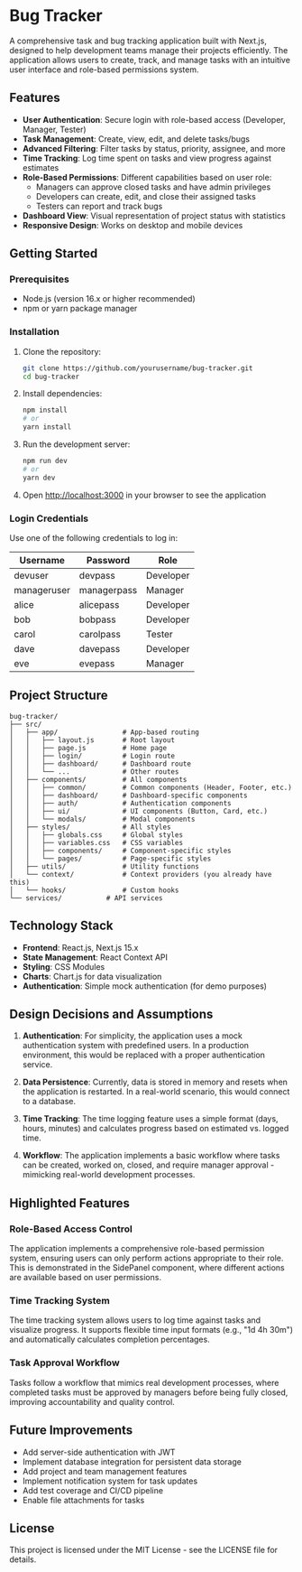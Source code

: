 # Bug Tracker

A comprehensive task and bug tracking application built with Next.js, designed to help development teams manage their projects efficiently. The application allows users to create, track, and manage tasks with an intuitive user interface and role-based permissions system.

## Features

- **User Authentication**: Secure login with role-based access (Developer, Manager, Tester)
- **Task Management**: Create, view, edit, and delete tasks/bugs
- **Advanced Filtering**: Filter tasks by status, priority, assignee, and more
- **Time Tracking**: Log time spent on tasks and view progress against estimates
- **Role-Based Permissions**: Different capabilities based on user role:
  - Managers can approve closed tasks and have admin privileges
  - Developers can create, edit, and close their assigned tasks
  - Testers can report and track bugs
- **Dashboard View**: Visual representation of project status with statistics
- **Responsive Design**: Works on desktop and mobile devices

## Getting Started

### Prerequisites

- Node.js (version 16.x or higher recommended)
- npm or yarn package manager

### Installation

1. Clone the repository:
   ```bash
   git clone https://github.com/yourusername/bug-tracker.git
   cd bug-tracker
   ```

2. Install dependencies:
   ```bash
   npm install
   # or
   yarn install
   ```

3. Run the development server:
   ```bash
   npm run dev
   # or
   yarn dev
   ```

4. Open [http://localhost:3000](http://localhost:3000) in your browser to see the application

### Login Credentials

Use one of the following credentials to log in:

| Username | Password | Role |
|----------|----------|------|
| devuser | devpass | Developer |
| manageruser | managerpass | Manager |
| alice | alicepass | Developer |
| bob | bobpass | Developer |
| carol | carolpass | Tester |
| dave | davepass | Developer |
| eve | evepass | Manager |

## Project Structure

```
bug-tracker/
├── src/
│   ├── app/                # App-based routing
│   │   ├── layout.js       # Root layout
│   │   ├── page.js         # Home page
│   │   ├── login/          # Login route
│   │   ├── dashboard/      # Dashboard route
│   │   └── ...             # Other routes
│   ├── components/         # All components
│   │   ├── common/         # Common components (Header, Footer, etc.)
│   │   ├── dashboard/      # Dashboard-specific components
│   │   ├── auth/           # Authentication components
│   │   ├── ui/             # UI components (Button, Card, etc.)
│   │   └── modals/         # Modal components
│   ├── styles/             # All styles
│   │   ├── globals.css     # Global styles
│   │   ├── variables.css   # CSS variables
│   │   ├── components/     # Component-specific styles
│   │   └── pages/          # Page-specific styles
│   ├── utils/              # Utility functions
│   └── context/            # Context providers (you already have this)
│   └── hooks/              # Custom hooks
└── services/           # API services
```

## Technology Stack

- **Frontend**: React.js, Next.js 15.x
- **State Management**: React Context API
- **Styling**: CSS Modules
- **Charts**: Chart.js for data visualization
- **Authentication**: Simple mock authentication (for demo purposes)

## Design Decisions and Assumptions

1. **Authentication**: For simplicity, the application uses a mock authentication system with predefined users. In a production environment, this would be replaced with a proper authentication service.

2. **Data Persistence**: Currently, data is stored in memory and resets when the application is restarted. In a real-world scenario, this would connect to a database.

3. **Time Tracking**: The time logging feature uses a simple format (days, hours, minutes) and calculates progress based on estimated vs. logged time.

4. **Workflow**: The application implements a basic workflow where tasks can be created, worked on, closed, and require manager approval - mimicking real-world development processes.

## Highlighted Features

### Role-Based Access Control
The application implements a comprehensive role-based permission system, ensuring users can only perform actions appropriate to their role. This is demonstrated in the SidePanel component, where different actions are available based on user permissions.

### Time Tracking System
The time tracking system allows users to log time against tasks and visualize progress. It supports flexible time input formats (e.g., "1d 4h 30m") and automatically calculates completion percentages.

### Task Approval Workflow
Tasks follow a workflow that mimics real development processes, where completed tasks must be approved by managers before being fully closed, improving accountability and quality control.

## Future Improvements

- Add server-side authentication with JWT
- Implement database integration for persistent data storage
- Add project and team management features
- Implement notification system for task updates
- Add test coverage and CI/CD pipeline
- Enable file attachments for tasks

## License

This project is licensed under the MIT License - see the LICENSE file for details.
